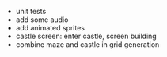 - unit tests
- add some audio
- add animated sprites
- castle screen: enter castle, screen building
- combine maze and castle in grid generation

	
